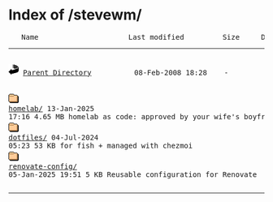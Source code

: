 <H1>Index of /stevewm/</H1>
<pre>   Name                     Last modified         Size     Description
<hr>
<picture><img src="icons/back.gif" alt="[DIR]" width="20" height="22"></picture> <a href="https://github.com/">Parent Directory</A>          08-Feb-2008 18:28    -  

<picture><img src="icons/folder.gif" alt="[FOLDER]" width="20" height="22"></picture> <a href="https://github.com/stevewm/homelab">homelab/</A>                  13-Jan-2025 17:16    4.65 MB  homelab as code: approved by your wife's boyfriend
<picture><img src="icons/folder.gif" alt="[FOLDER]" width="20" height="22"></picture> <a href="https://github.com/stevewm/dotfiles">dotfiles/</A>                 04-Jul-2024 05:23    53 KB    for fish + managed with chezmoi
<picture><img src="icons/folder.gif" alt="[FOLDER]" width="20" height="22"></picture> <a href="https://github.com/stevewm/renovate-config">renovate-config/</A>          05-Jan-2025 19:51    5 KB     Reusable configuration for Renovate
</pre>
<hr>